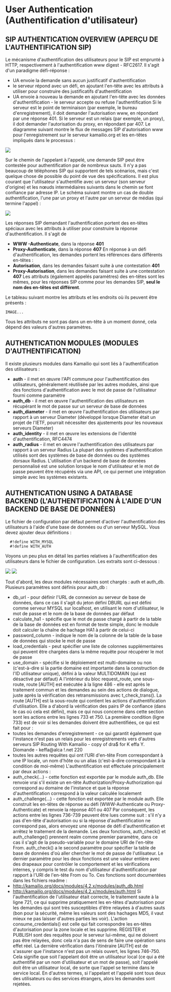 # User Authentication (Authentification d'utilisateur)


## SIP AUTHENTICATION OVERVIEW (APERÇU DE L'AUTHENTIFICATION SIP)


Le mécanisme d'authentification des utilisateurs pour le SIP est emprunté à HTTP, respectivement à l'authentification www digest - RFC2617. Il s'agit d'un paradigme défi-réponse :

* UA envoie la demande sans aucun justificatif d'authentification
* le serveur répond avec un défi, en ajoutant l'en-tête avec les attributs à utiliser pour
construire des justificatifs d'authentification
* UA envoie à nouveau la demande en ajoutant l'en-tête avec les données d'authentification - le serveur accepte ou refuse l'authentification
Si le serveur est le point de terminaison (par exemple, le bureau d'enregistrement), il doit demander l'autorisation www, en répondant par une réponse 401. Si le serveur est un relais (par exemple, un proxy), il doit demander l'autorisation du proxy, en répondant par 407.
Le diagramme suivant montre le flux de messages SIP d'autorisation www pour l'enregistrement sur le serveur kamailio.org et les en-têtes impliqués dans le processus :

<img src="./images/Auth1.png" />

Sur le chemin de l'appelant à l'appelé, une demande SIP peut être contestée pour authentification par de nombreux sauts. Il n'y a pas beaucoup de téléphones SIP qui supportent de tels scénarios, mais c'est quelque chose de possible du point de vue des spécifications. Il est plus courant que l'utilisateur s'authentifie avec un serveur (son serveur d'origine) et les nœuds intermédiaires suivants dans le chemin se font confiance par adresse IP.
Le schéma suivant montre un cas de double authentification, l'une par un proxy et l'autre par un serveur de médias (qui termine l'appel) :

<img src="./images/Auth2.png" />


Les réponses SIP demandant l'authentification portent des en-têtes spéciaux avec les attributs à utiliser pour construire la réponse d'authentification. Il s'agit de
* **WWW -Authenticate**, dans la réponse **401**
* **Proxy-Authenticate**, dans la réponse **407**
En réponse à un défi d'authentification, les demandes portent les références dans différents  en-têtes :
* **Autorisation**, dans les demandes faisant suite à une contestation **401**
* **Proxy-Autorisation**, dans les demandes faisant suite à une contestation **407**
Les attributs (également appelés paramètres) des en-têtes sont les mêmes, pour les réponses SIP comme pour les demandes SIP, **seul le nom des en-têtes est différent**.

Le tableau suivant montre les attributs et les endroits où ils peuvent être présents :

    IMAGE...

Tous les attributs ne sont pas dans un en-tête à un moment donné, cela dépend des valeurs d'autres paramètres.

## AUTHENTICATION MODULES (MODULES D'AUTHENTIFICATION)


Il existe plusieurs modules dans Kamailio qui sont liés à l'authentification des utilisateurs :
* **auth** - il met en œuvre l'API commune pour l'authentification des utilisateurs, généralement réutilisée par les autres modules, ainsi que des fonctions d'authentification avec le mot de passe de l'utilisateur fourni comme paramètre
* **auth_db** - il met en œuvre l'authentification des utilisateurs en récupérant le mot de passe sur un serveur de base de données
* **auth_diameter** - il met en œuvre l'authentification des utilisateurs par rapport à un serveur Diameter (développé lorsque Diameter était un projet de l'IETF, pourrait nécessiter des ajustements pour les nouveaux serveurs Diameter)
* **auth_identity** - il met en œuvre les extensions de l'identité d'authentification, RFC4474
* **auth_radius** - il met en œuvre l'authentification des utilisateurs par rapport à un serveur Radius
La plupart des systèmes d'authentification utilisés sont des systèmes de base de données ou des systèmes dorsaux Radius. L'utilisation d'un backend de base de données personnalisé est une solution lorsque le nom d'utilisateur et le mot de passe peuvent être récupérés via une API, ce qui permet une intégration simple avec les systèmes existants.


## AUTHENTICATION USING A DATABASE BACKEND (L'AUTHENTIFICATION À L'AIDE D'UN BACKEND DE BASE DE DONNÉES)



Le fichier de configuration par défaut permet d'activer l'authentification des utilisateurs à l'aide d'une base de données ou d'un serveur MySQL. Vous devez ajouter deux définitions :

      #!define WITH_MYSQL 
      #!define WITH_AUTH

Voyons un peu plus en détail les parties relatives à l'authentification des utilisateurs dans le fichier de configuration. Les extraits sont ci-dessous :

<img src="./images/Auth3.1.png" />
<img src="./images/Auth3.2.png" />


Tout d'abord, les deux modules nécessaires sont chargés : auth et auth_db. Plusieurs paramètres sont définis pour auth_db :
* db_url - pour définir l'URL de connexion au serveur de base de données, dans ce cas il s'agit du jeton défini DBURL qui est défini comme serveur MYSQL sur localhost, en utilisant le nom d'utilisateur, le mot de passe et le nom de la base de données par défaut
* calculate_ha1 - spécifie que le mot de passe chargé à partir de la table de la base de données est en format de texte simple, donc le module doit calculer la chaîne de hachage HA1 à partir de celui-ci
* password_column - indique le nom de la colonne de la table de la base de données qui stocke le mot de passe
* load_credentials - peut spécifier une liste de colonnes supplémentaires qui peuvent être chargées dans la même requête pour récupérer le mot de passe
* use_domain - spécifie si le déploiement est multi-domaine ou non (c'est-à-dire si la partie domaine est importante dans la construction de l'ID utilisateur unique), défini à la valeur MULTIDOMAIN (qui est désactivé par défaut)
A l'intérieur du bloc request_route, une sous-route, route [AUTH] est exécutée à la ligne 486 - elle est après le traitement commun et les demandes au sein des actions de dialogue, juste après la vérification des retransmissions avec t_check_trans().
La route [AUTH] est la sous-route qui contient les actions d'authentification d'utilisation. Elle a d'abord la vérification des pairs IP de confiance (dans le cas où cela est défini), mais ce qui nous concerne dans cette section sont les actions entre les lignes 733 et 750.
La première condition (ligne 733) est de voir si les demandes doivent être authentifiées, ce qui est fait pour :
* toutes les demandes d'enregistrement - ce qui garantit également que l'instance n'est pas un relais pour les enregistrements vers d'autres serveurs
SIP Routing With Kamailio - copy of dra$ for K effa Y. Diomande - keffa@alca !.net 220
* toutes les autres requêtes qui ont l'URI d'en-tête From correspondant à une IP locale, un nom d'hôte ou un alias (c'est-à-dire correspondant à la condition de moi-même)
L'authentification est effectuée principalement par deux actions :
* auth_check(...) - cette fonction est exportée par le module auth_db. Elle renvoie vrai s'il existe un en-tête Authorization/Proxy-Authorization qui correspond au domaine de l'instance et que la réponse d'authentification correspond à la valeur calculée localement
* auth_challenge(...) - cette fonction est exportée par le module auth. Elle construit les en-têtes de réponse au défi (WWW-Authenticate ou Proxy-Authenticate) et renvoie la réponse 401 ou 407
Par conséquent, les actions entre les lignes 736-739 peuvent être lues comme suit : s'il n'y a pas d'en-tête d'autorisation ou si la réponse d'authentification ne correspond pas, alors envoyez une réponse de défi d'authentification et arrêtez le traitement de la demande.
Les deux fonctions, auth_check() et auth_challenge() prennent realm comme premier paramètre, dans ce cas il s'agit de la pseudo-variable pour le domaine URI de l'en-tête From. auth_check() a le second paramètre pour spécifier la table de base de données d'où aller chercher le mot de passe de l'utilisateur.
Le dernier paramètre pour les deux fonctions est une valeur entière avec des drapeaux pour contrôler le comportement et les vérifications internes, y compris le test du nom d'utilisateur d'authentification par rapport à l'URI de l'en-tête From ou To. Ces fonctions sont documentées dans les fichiers readme :
* http://kamailio.org/docs/modules/4.2.x/modules/auth_db.html
* http://kamailio.org/docs/modules/4.2.x/modules/auth.html
Si l'authentification de l'utilisateur était correcte, le traitement saute à la ligne 721, ce qui supprime pratiquement les en-têtes d'autorisation pour les demandes qui sont très susceptibles d'être relayées à d'autres sauts (bon pour la sécurité, même les valeurs sont des hachages MD5, il vaut mieux ne pas laisser d'autres parties les voir).
L'action consume_credentials() est celle qui fait correspondre les en-têtes d'autorisation pour la zone locale et les supprime. REGISTER et PUBLISH sont des requêtes pour le serveur lui-même, qui ne doivent pas être relayées, donc cela n'a pas de sens de faire une opération sans effet réel.
La dernière vérification dans l'itinéraire [AUTH] est de s'assurer que l'instance n'est pas un relais ouvert, les lignes 746-750. Cela signifie que soit l'appelant doit être un utilisateur local (ce qui a été authentifié par un nom d'utilisateur et un mot de passe), soit l'appelé doit être un utilisateur local, de sorte que l'appel se termine dans le service local. En d'autres termes, si l'appelant et l'appelé sont tous deux des utilisateurs ou des services étrangers, alors les demandes sont rejetées.


